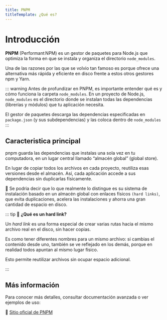 ```yaml
---
title: PNPM
titleTemplate: ¿Qué es?
---
```


# Introducción

**PNPM** (Performant NPM) es un gestor de paquetes para Node.js que optimiza la forma en que se instala y organiza el directorio `node_modules`.

Una de las razones por las que se volvio tan famoso es porque ofrece una alternativa más rápida y eficiente en disco frente a estos otros gestores npm y Yarn.

::: warning
Antes de profundizar en PNPM, es importante entender qué es y cómo funciona la carpeta `node_modules`.
En un proyecto de Node.js, `node_modules` es el directorio donde se instalan todas las dependencias (librerías y módulos) que tu aplicación necesita.

El gestor de paquetes descarga las dependencias especificadas en `package.json` (y sus subdependencias) y las coloca dentro de `node_modules`
:::

## Caracteristica principal

pnpm guarda las dependencias que instalas una sola vez en tu computadora, en un lugar central llamado “almacén global” (global store).

En lugar de copiar todos los archivos en cada proyecto, reutiliza esas versiones desde el almacén. Así, cada aplicación accede a sus dependencias sin duplicarlas físicamente.

🧠 Se podria decir que lo que realmente lo distingue es su sistema de instalación
basado en un almacén global con enlaces físicos `(hard links)`, que evita duplicaciones, acelera las instalaciones y ahorra una
gran cantidad de espacio en disco.

::: tip
🔗 **¿Qué es un hard link?**

Un _hard link_ es una forma especial de crear varias rutas hacia el mismo archivo real en el disco, sin hacer copias.

Es como tener diferentes nombres para un mismo archivo: si cambias el contenido desde uno, también se ve reflejado en los demás, porque en realidad todos apuntan al mismo lugar físico.

Esto permite reutilizar archivos sin ocupar espacio adicional.

:::

## Más información

Para conocer más detalles, consultar documentación avanzada o ver ejemplos de uso:

🔗 [Sitio oficial de PNPM](https://pnpm.io/es/)
